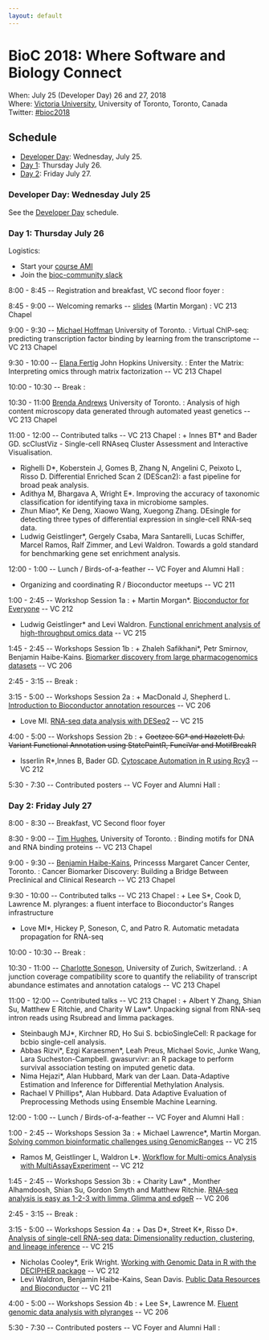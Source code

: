 ```yaml
---
layout: default
---
```

# BioC 2018: Where Software and Biology Connect

When: July 25 (Developer Day) 26 and 27, 2018 <br />
Where: [Victoria University][venue], University of Toronto, Toronto, Canada<br />
Twitter: [#bioc2018][tweet]

[tweet]: https://twitter.com/hashtag/bioc2018?f=tweets
[venue]: ./travel-accommodations

## Schedule

* [Developer Day](schedule-developer-day): Wednesday, July 25.
* [Day 1](#day-1-thursday-july-26): Thursday July 26.
* [Day 2](#day-2-friday-july-27): Friday July 27.

[1]: http://sites.utoronto.ca/andrewslab/
[2]: https://www.pmgenomics.ca/bhklab/
[3]: https://www.rits.onc.jhmi.edu/DBB/members/?members=Faculty&member=efertig1
[4]: https://csoneson.github.io/
[5]: https://hoffmanlab.org/
[6]: http://hugheslab.med.utoronto.ca/

### Developer Day: Wednesday July 25

See the [Developer Day](schedule-developer-day) schedule.
   
### Day 1: Thursday July 26

Logistics:

- Start your [course AMI][]
- Join the [bioc-community slack][]

[course AMI]: https://courses.bioconductor.org
[bioc-community slack]: https://bioc-community.herokuapp.com/

8:00 - 8:45 -- Registration and breakfast, VC second floor foyer
: 

8:45 - 9:00 -- Welcoming remarks -- [slides][1.0] (Martin Morgan)
: VC 213 Chapel

9:00 - 9:30 -- [Michael Hoffman][5] University of Toronto.
: Virtual ChIP-seq: predicting transcription factor binding by
  learning from the transcriptome -- VC 213 Chapel

9:30 - 10:00 -- [Elana Fertig][3] John Hopkins University. 
: Enter the Matrix: Interpreting omics through matrix factorization -- VC 213 Chapel

10:00 - 10:30 -- Break
: 

10:30 - 11:00 [Brenda Andrews][1] University of Toronto.
: Analysis of high content microscopy data generated through automated
  yeast genetics -- VC 213 Chapel

11:00 - 12:00 -- Contributed talks -- VC 213 Chapel
: + Innes BT\* and Bader GD. scClustViz - Single-cell RNAseq Cluster
    Assessment and Interactive Visualisation.
  + Righelli D\*, Koberstein J, Gomes B, Zhang N, Angelini C,
    Peixoto L, Risso D. Differential Enriched Scan 2 (DEScan2): a
    fast pipeline for broad peak analysis.
  + Adithya M, Bhargava A, Wright E\*. Improving the accuracy of
    taxonomic classification for identifying taxa in microbiome
    samples.
  + Zhun Miao\*, Ke Deng, Xiaowo Wang, Xuegong Zhang. DEsingle for
    detecting three types of differential expression in single-cell
    RNA-seq data.
  + Ludwig Geistlinger\*, Gergely Csaba, Mara Santarelli, Lucas
    Schiffer, Marcel Ramos, Ralf Zimmer, and Levi Waldron. Towards a
    gold standard for benchmarking gene set enrichment analysis.

12:00 - 1:00 -- Lunch / Birds-of-a-feather -- VC Foyer and Alumni Hall
: 
  + Organizing and coordinating R / Bioconductor meetups -- VC 211

1:00 - 2:45 --  Workshop Session 1a
: + Martin Morgan\*. [Bioconductor for Everyone][100] -- VC 212
  + Ludwig Geistlinger\* and Levi Waldron. [Functional enrichment
    analysis of high-throughput omics data][210] -- VC 215

1:45 - 2:45 --  Workshops Session 1b
: + Zhaleh Safikhani\*, Petr Smirnov, Benjamin
    Haibe-Kains. [Biomarker discovery from large pharmacogenomics
    datasets][260] -- VC 206

2:45 - 3:15 -- Break
: 

3:15 - 5:00 --  Workshops Session 2a
: + MacDonald J, Shepherd L. [Introduction to Bioconductor annotation
    resources][101] -- VC 206
  + Love MI. [RNA-seq data analysis with DESeq2][201] -- VC 215

4:00 - 5:00 --  Workshops Session 2b
: + <del>Coetzee SG\* and Hazelett DJ. Variant Functional Annotation
    using StatePaintR, FunciVar and MotifBreakR</del>
  + Isserlin R\*,Innes B, Bader GD. [Cytoscape Automation in R using
    Rcy3][230] -- VC 212

5:30 - 7:30 -- Contributed posters -- VC Foyer and Alumni Hall
: 

[1.0]: https://docs.google.com/presentation/d/1W0tzadEgIKSq6J5Bcq7iBgcEIgRlSlbdtMRpDaRQ9m8/edit?usp=sharing

### Day 2: Friday July 27

8:00 - 8:30 -- Breakfast, VC Second floor foyer

8:30 - 9:00 -- [Tim Hughes][6], University of Toronto.
: Binding motifs for DNA and RNA binding proteins -- VC 213 Chapel

9:00 - 9:30 -- [Benjamin Haibe-Kains][2], Princesss Margaret Cancer
  Center, Toronto.
: Cancer Biomarker Discovery: Building a Bridge Between Preclinical
  and Clinical Research -- VC 213 Chapel

9:30 - 10:00 --  Contributed talks -- VC 213 Chapel
: + Lee S\*, Cook D, Lawrence M. plyranges: a fluent interface to
    Bioconductor's Ranges infrastructure
  + Love MI\*, Hickey P, Soneson, C, and Patro R. Automatic metadata
    propagation for RNA-seq


10:00 - 10:30 -- Break
: 

10:30 - 11:00 -- [Charlotte Soneson][4], University of Zurich, Switzerland. 
: A junction coverage compatibility score to quantify the reliability
  of transcript abundance estimates and annotation catalogs  -- VC 213 Chapel

11:00 - 12:00 -- Contributed talks  -- VC 213 Chapel
: + Albert Y Zhang, Shian Su, Matthew E Ritchie, and Charity W
    Law\*. Unpacking signal from RNA-seq intron reads using Rsubread
    and limma packages.
  + Steinbaugh MJ\*, Kirchner RD, Ho Sui S. bcbioSingleCell: R
    package for bcbio single-cell analysis.
  + Abbas Rizvi\*, Ezgi Karaesmen\*, Leah Preus, Michael Sovic,
    Junke Wang, Lara Sucheston-Campbell. gwasurvivr: an R package to
    perform survival association testing on imputed genetic data.
  + Nima Hejazi\*, Alan Hubbard, Mark van der Laan. Data-Adaptive
    Estimation and Inference for Differential Methylation Analysis.
  + Rachael V Phillips\*, Alan Hubbard. Data Adaptive Evaluation of
    Preprocessing Methods using Ensemble Machine Learning.

12:00 - 1:00 -- Lunch / Birds-of-a-feather -- VC Foyer and Alumni Hall
: 

1:00 - 2:45 -- Workshops Session 3a
: + Michael Lawrence\*, Martin Morgan. [Solving common bioinformatic
    challenges using GenomicRanges][102] -- VC 215
  + Ramos M, Geistlinger L, Waldron L\*. [Workflow for Multi-omics
    Analysis with MultiAssayExperiment][220] -- VC 212

1:45 - 2:45 -- Workshops Session 3b
: + Charity Law\* , Monther Alhamdoosh, Shian Su, Gordon Smyth and
    Matthew Ritchie. [RNA-seq analysis is easy as 1-2-3 with limma,
    Glimma and edgeR][200] -- VC 206

2:45 - 3:15 -- Break
: 

3:15 - 5:00 -- Workshops Session 4a
: + Das D\*, Street K\*, Risso D\*. [Analysis of single-cell RNA-seq
    data: Dimensionality reduction, clustering, and lineage
    inference][202] -- VC 215
  + Nicholas Cooley\*, Erik Wright. [Working with Genomic Data in R
    with the DECIPHER package][250] -- VC 212
  + Levi Waldron, Benjamin Haibe-Kains, Sean Davis. [Public Data
    Resources and Bioconductor][103] -- VC 211

4:00 - 5:00 -- Workshops Session 4b
: + Lee S\*, Lawrence M. [Fluent genomic data analysis with plyranges][240]
    -- VC 206

5:30 - 7:30 -- Contributed posters -- VC Foyer and Alumni Hall
: 


[100]: http://bioconductor.github.io/BiocWorkshops/r-and-bioconductor-for-everyone-an-introduction.html
[101]: http://bioconductor.github.io/BiocWorkshops/introduction-to-bioconductor-annotation-resources.html
[102]: http://bioconductor.github.io/BiocWorkshops/solving-common-bioinformatic-challenges-using-genomicranges.html
[103]: http://bioconductor.github.io/BiocWorkshops/public-data-resources-and-bioconductor.html

[200]: http://bioconductor.github.io/BiocWorkshops/rna-seq-analysis-is-easy-as-1-2-3-with-limma-glimma-and-edger.html
[201]: http://bioconductor.github.io/BiocWorkshops/rna-seq-data-analysis-with-deseq2.html
[202]: http://bioconductor.github.io/BiocWorkshops/analysis-of-single-cell-rna-seq-data-dimensionality-reduction-clustering-and-lineage-inference.html
[210]: http://bioconductor.github.io/BiocWorkshops/functional-enrichment-analysis-of-high-throughput-omics-data.html
[220]: http://bioconductor.github.io/BiocWorkshops/workflow-for-multi-omics-analysis-with-multiassayexperiment.html
[230]: http://bioconductor.github.io/BiocWorkshops/cytoscape-automation-in-r-using-rcy3.html
[240]: http://bioconductor.github.io/BiocWorkshops/fluent-genomic-data-analysis-with-plyranges.html
[250]: http://bioconductor.github.io/BiocWorkshops/working-with-genomic-data-in-r-with-the-decipher-package.html
[260]: http://bioconductor.github.io/BiocWorkshops/biomarker-discovery-from-large-pharmacogenomics-datasets.html
